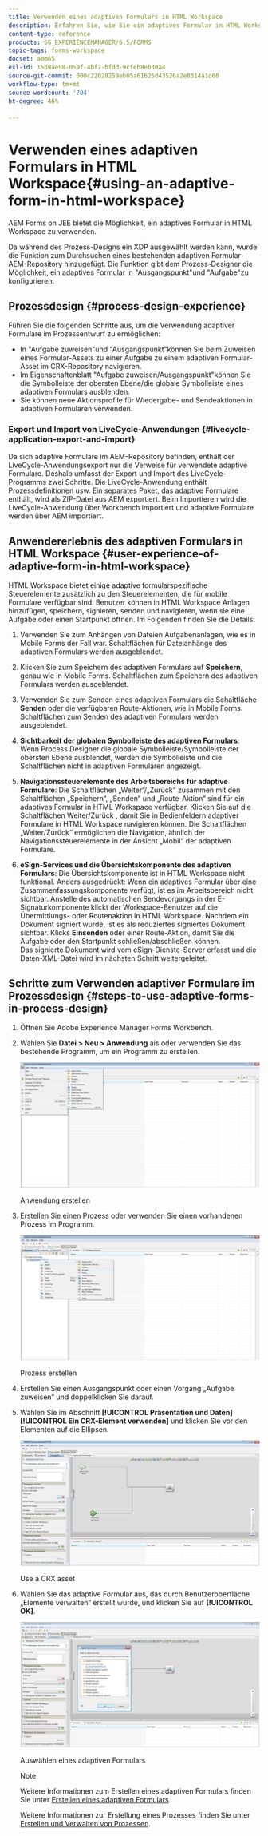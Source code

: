 ```yaml
---
title: Verwenden eines adaptiven Formulars in HTML Workspace
description: Erfahren Sie, wie Sie ein adaptives Formular in HTML Workspace verwenden, mit dem Außendienstmitarbeiter auf ihren Geräten auf das Formular zugreifen können.
content-type: reference
products: SG_EXPERIENCEMANAGER/6.5/FORMS
topic-tags: forms-workspace
docset: aem65
exl-id: 15b9ae98-059f-4bf7-bfdd-9cfeb8eb30a4
source-git-commit: 000c22028259eb05a61625d43526a2e8314a1d60
workflow-type: tm+mt
source-wordcount: '704'
ht-degree: 46%

---
```


# Verwenden eines adaptiven Formulars in HTML Workspace{#using-an-adaptive-form-in-html-workspace}

AEM Forms on JEE bietet die Möglichkeit, ein adaptives Formular in HTML Workspace zu verwenden.

Da während des Prozess-Designs ein XDP ausgewählt werden kann, wurde die Funktion zum Durchsuchen eines bestehenden adaptiven Formular-AEM-Repository hinzugefügt. Die Funktion gibt dem Prozess-Designer die Möglichkeit, ein adaptives Formular in &quot;Ausgangspunkt&quot;und &quot;Aufgabe&quot;zu konfigurieren.

## Prozessdesign {#process-design-experience}

Führen Sie die folgenden Schritte aus, um die Verwendung adaptiver Formulare im Prozessentwurf zu ermöglichen:

* In &quot;Aufgabe zuweisen&quot;und &quot;Ausgangspunkt&quot;können Sie beim Zuweisen eines Formular-Assets zu einer Aufgabe zu einem adaptiven Formular-Asset im CRX-Repository navigieren.
* Im Eigenschaftenblatt &quot;Aufgabe zuweisen/Ausgangspunkt&quot;können Sie die Symbolleiste der obersten Ebene/die globale Symbolleiste eines adaptiven Formulars ausblenden.
* Sie können neue Aktionsprofile für Wiedergabe- und Sendeaktionen in adaptiven Formularen verwenden.

### Export und Import von LiveCycle-Anwendungen {#livecycle-application-export-and-import}

Da sich adaptive Formulare im AEM-Repository befinden, enthält der LiveCycle-Anwendungsexport nur die Verweise für verwendete adaptive Formulare. Deshalb umfasst der Export und Import des LiveCycle-Programms zwei Schritte. Die LiveCycle-Anwendung enthält Prozessdefinitionen usw. Ein separates Paket, das adaptive Formulare enthält, wird als ZIP-Datei aus AEM exportiert. Beim Importieren wird die LiveCycle-Anwendung über Workbench importiert und adaptive Formulare werden über AEM importiert.

## Anwendererlebnis des adaptiven Formulars in HTML Workspace {#user-experience-of-adaptive-form-in-html-workspace}

HTML Workspace bietet einige adaptive formularspezifische Steuerelemente zusätzlich zu den Steuerelementen, die für mobile Formulare verfügbar sind. Benutzer können in HTML Workspace Anlagen hinzufügen, speichern, signieren, senden und navigieren, wenn sie eine Aufgabe oder einen Startpunkt öffnen. Im Folgenden finden Sie die Details:

1. Verwenden Sie zum Anhängen von Dateien Aufgabenanlagen, wie es in Mobile Forms der Fall war. Schaltflächen für Dateianhänge des adaptiven Formulars werden ausgeblendet.

1. Klicken Sie zum Speichern des adaptiven Formulars auf **Speichern**, genau wie in Mobile Forms. Schaltflächen zum Speichern des adaptiven Formulars werden ausgeblendet.

1. Verwenden Sie zum Senden eines adaptiven Formulars die Schaltfläche **Senden** oder die verfügbaren Route-Aktionen, wie in Mobile Forms. Schaltflächen zum Senden des adaptiven Formulars werden ausgeblendet.

1. **Sichtbarkeit der globalen Symbolleiste des adaptiven Formulars**: Wenn Process Designer die globale Symbolleiste/Symbolleiste der obersten Ebene ausblendet, werden die Symbolleiste und die Schaltflächen nicht in adaptiven Formularen angezeigt.

1. **Navigationssteuerelemente des Arbeitsbereichs für adaptive Formulare**: Die Schaltflächen „Weiter“/„Zurück“ zusammen mit den Schaltflächen „Speichern“, „Senden“ und „Route-Aktion“ sind für ein adaptives Formular in HTML Workspace verfügbar. Klicken Sie auf die Schaltflächen Weiter/Zurück , damit Sie in Bedienfeldern adaptiver Formulare in HTML Workspace navigieren können. Die Schaltflächen „Weiter/Zurück“ ermöglichen die Navigation, ähnlich der Navigationssteuerelemente in der Ansicht „Mobil“ der adaptiven Formulare.

1. **eSign-Services und die Übersichtskomponente des adaptiven Formulars**: Die Übersichtskomponente ist in HTML Workspace nicht funktional. Anders ausgedrückt: Wenn ein adaptives Formular über eine Zusammenfassungskomponente verfügt, ist es im Arbeitsbereich nicht sichtbar. Anstelle des automatischen Sendevorgangs in der E-Signaturkomponente klickt der Workspace-Benutzer auf die Übermittlungs- oder Routenaktion in HTML Workspace. Nachdem ein Dokument signiert wurde, ist es als reduziertes signiertes Dokument sichtbar. Klicks **Einsenden** oder einer Route-Aktion, damit Sie die Aufgabe oder den Startpunkt schließen/abschließen können.\
   Das signierte Dokument wird vom eSign-Dienste-Server erfasst und die Daten-XML-Datei wird im nächsten Schritt weitergeleitet.

## Schritte zum Verwenden adaptiver Formulare im Prozessdesign {#steps-to-use-adaptive-forms-in-process-design}

1. Öffnen Sie Adobe Experience Manager Forms Workbench.

1. Wählen Sie **Datei > Neu > Anwendung** ais oder verwenden Sie das bestehende Programm, um ein Programm zu erstellen.

   ![Neue Anwendung erstellen](assets/create_new_appl.png)

   Anwendung erstellen

1. Erstellen Sie einen Prozess oder verwenden Sie einen vorhandenen Prozess im Programm.

   ![Neuen Prozess erstellen](assets/create_new_process.png)

   Prozess erstellen

1. Erstellen Sie einen Ausgangspunkt oder einen Vorgang „Aufgabe zuweisen“ und doppelklicken Sie darauf.
1. Wählen Sie im Abschnitt **[!UICONTROL Präsentation und Daten]** **[!UICONTROL Ein CRX-Element verwenden]** und klicken Sie vor den Elementen auf die Ellipsen.

   ![Use a CRX asset](assets/use_crx_asset.png)

   Use a CRX asset

1. Wählen Sie das adaptive Formular aus, das durch Benutzeroberfläche „Elemente verwalten“ erstellt wurde, und klicken Sie auf **[!UICONTROL OK]**.

   ![Ein adaptives Formular auswählen](assets/selecting_form.png)

   Auswählen eines adaptiven Formulars

   >[!NOTE]
   >
   >Weitere Informationen zum Erstellen eines adaptiven Formulars finden Sie unter [Erstellen eines adaptiven Formulars](../../forms/using/creating-adaptive-form.md).
   >
   >
   >Weitere Informationen zur Erstellung eines Prozesses finden Sie unter [Erstellen und Verwalten von Prozessen](https://help.adobe.com/de_DE/AEMForms/6.1/WorkbenchHelp/WS92d06802c76abadb-1cc35bda128261a20dd-7ff7.2.html).
